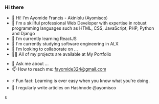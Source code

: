 ### Hi there 


<!--**Ayomisco/Ayomisco** is a ✨ _special_ ✨ repository because its `README.md` (this file) appears on your GitHub profile.

Here are some ideas to get you started: -->

- 👋 Hi! I'm Ayomide Francis - Akinlolu (Ayomisco)
- 🔭 I'm a skillful professional Web Developer with expertise in robust programming languages such as HTML, CSS, JavaScript, PHP, Python and Django
- 🌱 I’m currently learning ReactJS
- 📄 I'm currently studying software engineering in ALX
- 👯 I’m looking to collaborate on ...
- 👨‍💻 All of my projects are available at My Portfolio
<!-- - 🤔 I’m looking for help with ... -->
- 💬 Ask me about ...
- 📫 How to reach me: fayomide324@gmail.com
<!-- - 😄 Pronouns: ... -->
- ⚡ Fun fact: Learning is ever easy when you know what you're doing.
- 📝 I regularly write articles on Hashnode @ayomisco

s
